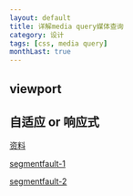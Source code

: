 ```yaml
---
layout: default
title: 详解media query媒体查询
category: 设计
tags: [css, media query]
monthLast: true
---
```


## viewport

## 自适应 or 响应式

[资料](https://www.baidu.com/s?wd=%E8%87%AA%E9%80%82%E5%BA%94%20%E5%93%8D%E5%BA%94%E5%BC%8F&rsv_spt=1&rsv_iqid=0x93a7e6460000408a&issp=1&f=8&rsv_bp=0&rsv_idx=2&ie=utf-8&tn=baiduhome_pg&rsv_enter=1&rsv_sug3=39&rsv_sug1=25&rsv_sug6=13&rsv_t=d59cwU%2B1h2wyzhmC04HldihKzpYmSlGfbhJRt%2BSnFu3VLfMfkYP0VC75mRl8o7fpwjHt&rsv_sug2=0&inputT=10082668&rsv_sug4=10082669)

[segmentfault-1](http://segmentfault.com/q/1010000000333168#a-1020000000333198)

[segmentfault-2](http://segmentfault.com/q/1010000000466132)